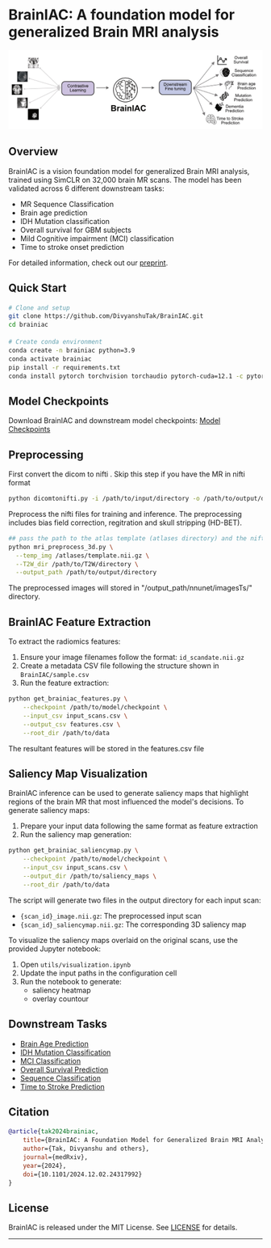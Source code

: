 # BrainIAC: A foundation model for generalized Brain MRI analysis

<p align="center">
  <img src="pictures/brainiac.jpeg" width="1100" alt="BrainIAC Logo"/>
</p>

## Overview

BrainIAC is a vision foundation model for generalized Brain MRI analysis, trained using SimCLR on 32,000 brain MR scans. The model has been validated across 6 different downstream tasks:

- MR Sequence Classification
- Brain age prediction
- IDH Mutation classification
- Overall survival for GBM subjects
- Mild Cognitive impairment (MCI) classification
- Time to stroke onset prediction

For detailed information, check out our [preprint](https://www.medrxiv.org/content/10.1101/2024.12.02.24317992v1).

## Quick Start

```bash
# Clone and setup
git clone https://github.com/DivyanshuTak/BrainIAC.git
cd brainiac

# Create conda environment
conda create -n brainiac python=3.9
conda activate brainiac
pip install -r requirements.txt
conda install pytorch torchvision torchaudio pytorch-cuda=12.1 -c pytorch -c nvidia
```

## Model Checkpoints

Download BrainIAC and downstream model checkpoints: [Model Checkpoints](https://drive.google.com/drive/folders/13xMyLS8vy07dNgWHyXDR4A-O_m7hgZZQ?usp=sharing)

## Preprocessing
First convert the dicom to nifti . Skip this step if you have the MR in nifti format
```bash
python dicomtonifti.py -i /path/to/input/directory -o /path/to/output/directory
```
Preprocess the nifti files for training and inference. The preprocessing includes bias field correction, regitration and skull stripping (HD-BET).

```bash
## pass the path to the atlas template (atlases directory) and the nifti directory and the output path
python mri_preprocess_3d.py \
  --temp_img /atlases/template.nii.gz \
  --T2W_dir /path/to/T2W/directory \
  --output_path /path/to/output/directory
```

The preprocessed images will stored in "/output_path/nnunet/imagesTs/" directory. 

## BrainIAC Feature Extraction

To extract the radiomics features:
1. Ensure your image filenames follow the format: `id_scandate.nii.gz`
2. Create a metadata CSV file following the structure shown in `BrainIAC/sample.csv`
3. Run the feature extraction:

```bash
python get_brainiac_features.py \
    --checkpoint /path/to/model/checkpoint \
    --input_csv input_scans.csv \
    --output_csv features.csv \
    --root_dir /path/to/data
```
The resultant features will be stored in the features.csv file

## Saliency Map Visualization

BrainIAC inference can be used to generate saliency maps that highlight regions of the brain MR that most influenced the model's decisions. To generate saliency maps:

1. Prepare your input data following the same format as feature extraction
2. Run the saliency map generation:

```bash
python get_brainiac_saliencymap.py \
    --checkpoint /path/to/model/checkpoint \
    --input_csv input_scans.csv \
    --output_dir /path/to/saliency_maps \
    --root_dir /path/to/data
```

The script will generate two files in the output directory for each input scan:
- `{scan_id}_image.nii.gz`: The preprocessed input scan
- `{scan_id}_saliencymap.nii.gz`: The corresponding 3D saliency map

To visualize the saliency maps overlaid on the original scans, use the provided Jupyter notebook:
1. Open `utils/visualization.ipynb`
2. Update the input paths in the configuration cell
3. Run the notebook to generate:
   - saliency heatmap 
   - overlay countour

## Downstream Tasks

- [Brain Age Prediction](DownstreamTasks/Brainage/README.md)
- [IDH Mutation Classification](DownstreamTasks/IDHprediction/README.md)
- [MCI Classification](DownstreamTasks/MCIclassification/README.md)
- [Overall Survival Prediction](DownstreamTasks/OverallSurvival/README.md)
- [Sequence Classification](DownstreamTasks/SequenceClassification/README.md)
- [Time to Stroke Prediction](DownstreamTasks/timetostroke/README.md)

## Citation

```bibtex
@article{tak2024brainiac,
    title={BrainIAC: A Foundation Model for Generalized Brain MRI Analysis},
    author={Tak, Divyanshu and others},
    journal={medRxiv},
    year={2024},
    doi={10.1101/2024.12.02.24317992}
}
```

## License

BrainIAC is released under the MIT License. See [LICENSE](LICENSE) for details.


---


